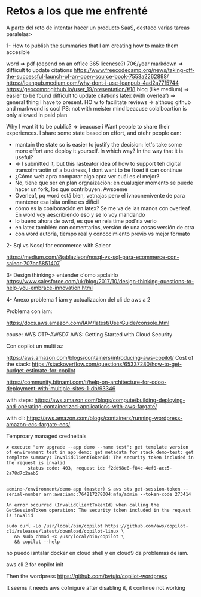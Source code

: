 # Retos a los que me enfrenté

A parte del reto de intentar hacer un producto SaaS, destaco varias tareas paralelas>

1- How to publish the summaries that I am creating how to make them accesible

word => pdf (depend on an office 365 licencse?) 70€/year
markdown => difficult to update citations
https://www.freecodecamp.org/news/taking-off-the-successful-launch-of-an-open-source-book-7553a2262898/
https://leanpub.medium.com/why-dont-i-use-leanpub-4ad2a77f5744
https://geocompr.github.io/user_19/presentation/#18
blog (like medium) => easier to be found difficult to update citations
latex (with overleaf) => general thing I have to present. HO w to facilitate reviews => althoug github and markwond is cool
PS: not with meister mind beacuse colalboartion is only allowed in paid plan

Why I want it to be public? => beacuse i Want people to share their experiences. I share some state based on effort, and otehr people can:
- mantain the state so is easier to justify the decision: let's take some more effort and deploy it yourself. In which way? In the way that it is useful?
- => I submitted it, but this rasteator idea of how to support teh digital transofmraotin of a business, I dont want to be fixed it can continue
-  ¿Cómo web apra comparar algo apra ver cuál es el mejor?
-  No, tiene que ser en plan orgnaización: en cualuqier momento se puede hacer un fork, los que ocntribuyen. Awsoeme
- Overleaf, pq word está bien, vetnajas pero el ivnocnenivente de para mantener esa lsita online es difícil
- cómo es la coalboración en latex? Se me va de las manos con overleaf. En word voy aescribiendo eso y se lo voy mandando
- lo bueno ahora de owrd, es que en rela time pod´ria verlo
- en latex también: con comentarios, versión de una cosas versión de otra
- con word autoría, tiempo real y concocimiento previo vs mejor formato

2- Sql vs Nosql for eccomerce with Saleor

https://medium.com/@ablazleon/nosql-vs-sql-para-ecommerce-con-saleor-707bc5851407

3- Design thinking> entender c'omo apclairlo
https://www.salesforce.com/uk/blog/2017/10/design-thinking-questions-to-help-you-embrace-innovation.html

4- Anexo problema 1 iam y actualizacion del cli de aws a 2

Problema con iam:

https://docs.aws.amazon.com/IAM/latest/UserGuide/console.html

couse: AWS OTP-AWSD7
AWS: Getting Started with Cloud Security

Con copilot un multi az

https://aws.amazon.com/blogs/containers/introducing-aws-copilot/
Cost of the stack: https://stackoverflow.com/questions/65337280/how-to-get-budget-estimate-for-copilot

https://community.bitnami.com/t/help-on-architecture-for-odoo-deployment-with-multiple-sites-1-db/93346

with steps: https://aws.amazon.com/blogs/compute/building-deploying-and-operating-containerized-applications-with-aws-fargate/

with cli: https://aws.amazon.com/blogs/containers/running-wordpress-amazon-ecs-fargate-ecs/

Temproary managed credneitals
```
✘ execute "env upgrade --app demo --name test": get template version of environment test in app demo: get metadata for stack demo-test: get template summary: InvalidClientTokenId: The security token included in the request is invalid
        status code: 403, request id: f2dd98e8-f84c-4ef0-acc5-2a78d7c2aab5
        
        
admin:~/environment/demo-app (master) $ aws sts get-session-token --serial-number arn:aws:iam::764217278004:mfa/admin --token-code 273414

An error occurred (InvalidClientTokenId) when calling the GetSessionToken operation: The security token included in the request is invalid        
```

```
sudo curl -Lo /usr/local/bin/copilot https://github.com/aws/copilot-cli/releases/latest/download/copilot-linux \
   && sudo chmod +x /usr/local/bin/copilot \
   && copilot --help
```

no puedo isntalar docker en cloud shell y en cloud9 da problemas de iam.

aws cli 2 for copilot init

Then the wordpress https://github.com/bvtujo/copilot-wordpress

It seems it needs aws cofnigure after disabling it, it continue not working
